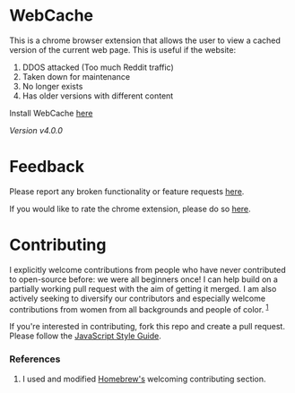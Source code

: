 # WebCache

This is a chrome browser extension that allows the user to view a cached version of the current web page.
This is useful if the website:

1. DDOS attacked (Too much Reddit traffic)
1. Taken down for maintenance
1. No longer exists
1. Has older versions with different content

Install WebCache [here](https://chrome.google.com/webstore/detail/webcache/cmmlgikpahieigpcclckfmhnchdlfnjd)

_Version v4.0.0_

# Feedback

Please report any broken functionality or feature requests [here](https://github.com/Dbz/WebCache/issues).

If you would like to rate the chrome extension, please do so [here](https://chrome.google.com/webstore/detail/webcache/cmmlgikpahieigpcclckfmhnchdlfnjd/reviews).


# Contributing

I explicitly welcome contributions from people who have never contributed to open-source before: we were all beginners once!
I can help build on a partially working pull request with the aim of getting it merged.
I am also actively seeking to diversify our contributors and especially welcome contributions from women from all backgrounds and people of color. <sup>[1](#References)</sup>

If you're interested in contributing, fork this repo and create a pull request.
Please follow the [JavaScript Style Guide](https://github.com/airbnb/javascript).

### References

  1. I used and modified [Homebrew's](https://github.com/Homebrew/brew#contributing) welcoming contributing section.